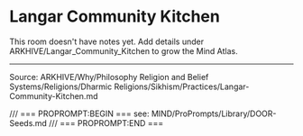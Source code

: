 # Langar Community Kitchen

This room doesn't have notes yet. Add details under ARKHIVE/Langar_Community_Kitchen to grow the Mind Atlas.

---
Source: ARKHIVE/Why/Philosophy Religion and Belief Systems/Religions/Dharmic Religions/Sikhism/Practices/Langar-Community-Kitchen.md

/// === PROPROMPT:BEGIN ===
see: MIND/ProPrompts/Library/DOOR-Seeds.md
/// === PROPROMPT:END ===
